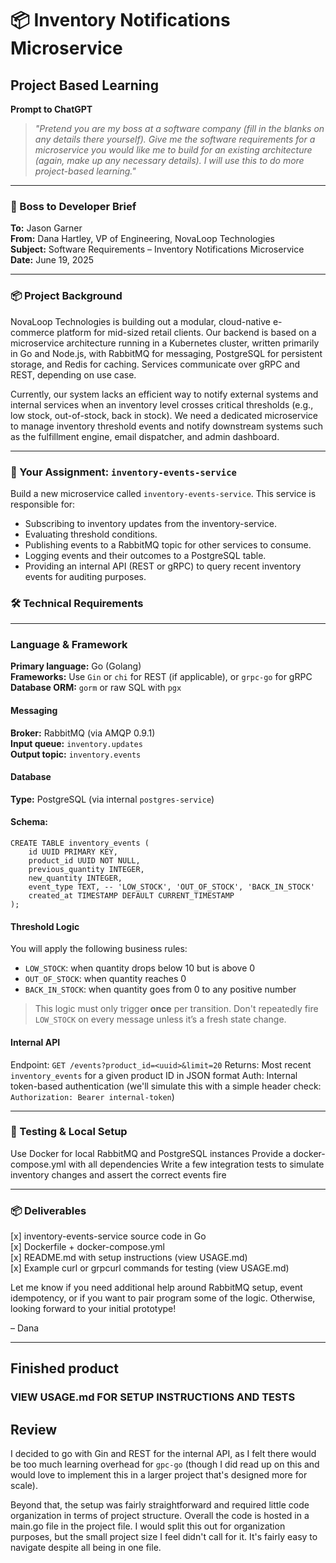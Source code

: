 # 📦 Inventory Notifications Microservice

## Project Based Learning

**Prompt to ChatGPT**
> _"Pretend you are my boss at a software company (fill in the blanks on any details there yourself). Give me the software requirements for a microservice you would like me to build for an existing architecture (again, make up any necessary details). I will use this to do more project-based learning."_

---

### 💼 Boss to Developer Brief
**To:** Jason Garner  
**From:** Dana Hartley, VP of Engineering, NovaLoop Technologies  
**Subject:** Software Requirements – Inventory Notifications Microservice  
**Date:** June 19, 2025  

---

### 📦 Project Background
NovaLoop Technologies is building out a modular, cloud-native e-commerce platform for mid-sized retail clients. Our backend is based on a microservice architecture running in a Kubernetes cluster, written primarily in Go and Node.js, with RabbitMQ for messaging, PostgreSQL for persistent storage, and Redis for caching. Services communicate over gRPC and REST, depending on use case.

Currently, our system lacks an efficient way to notify external systems and internal services when an inventory level crosses critical thresholds (e.g., low stock, out-of-stock, back in stock). We need a dedicated microservice to manage inventory threshold events and notify downstream systems such as the fulfillment engine, email dispatcher, and admin dashboard.

---

### 🧩 Your Assignment: `inventory-events-service`

Build a new microservice called `inventory-events-service`. This service is responsible for:
   - Subscribing to inventory updates from the inventory-service.
   - Evaluating threshold conditions.
   - Publishing events to a RabbitMQ topic for other services to consume.
   - Logging events and their outcomes to a PostgreSQL table.
   - Providing an internal API (REST or gRPC) to query recent inventory events for auditing purposes.

### 🛠️ Technical Requirements

---

### Language & Framework
   **Primary language:** Go (Golang)  
   **Frameworks:** Use `Gin` or `chi` for REST (if applicable), or `grpc-go` for gRPC  
   **Database ORM:** `gorm` or raw SQL with `pgx`  

#### Messaging
   **Broker:** RabbitMQ (via AMQP 0.9.1)  
   **Input queue:** `inventory.updates`  
   **Output topic:** `inventory.events`  

#### Database
   **Type:** PostgreSQL (via internal `postgres-service`)

#### Schema:
```
CREATE TABLE inventory_events (
    id UUID PRIMARY KEY,
    product_id UUID NOT NULL,
    previous_quantity INTEGER,
    new_quantity INTEGER,
    event_type TEXT, -- 'LOW_STOCK', 'OUT_OF_STOCK', 'BACK_IN_STOCK'
    created_at TIMESTAMP DEFAULT CURRENT_TIMESTAMP
);
```

#### Threshold Logic

You will apply the following business rules:
   - `LOW_STOCK`: when quantity drops below 10 but is above 0
   - `OUT_OF_STOCK`: when quantity reaches 0
   - `BACK_IN_STOCK`: when quantity goes from 0 to any positive number

> This logic must only trigger **once** per transition. Don't repeatedly fire `LOW_STOCK` on every message unless it’s a fresh state change.

#### Internal API
   Endpoint: `GET /events?product_id=<uuid>&limit=20`
   Returns: Most recent `inventory_events` for a given product ID in JSON format
   Auth: Internal token-based authentication (we'll simulate this with a simple header check: `Authorization: Bearer internal-token`)

---

### 🧪 Testing & Local Setup
   Use Docker for local RabbitMQ and PostgreSQL instances
   Provide a docker-compose.yml with all dependencies
   Write a few integration tests to simulate inventory changes and assert the correct events fire

---

### 📦 Deliverables
   [x] inventory-events-service source code in Go  
   [x] Dockerfile + docker-compose.yml  
   [x] README.md with setup instructions (view USAGE.md)  
   [x] Example curl or grpcurl commands for testing (view USAGE.md)  

Let me know if you need additional help around RabbitMQ setup, event idempotency, or if you want to pair program some of the logic. Otherwise, looking forward to your initial prototype!

– Dana

---

## Finished product

### VIEW USAGE.md FOR SETUP INSTRUCTIONS AND TESTS

## Review

I decided to go with Gin and REST for the internal API, as I felt there would be too much learning overhead for `gpc-go` (though I did read up on this and would love to implement this in a larger project that's designed more for scale).

Beyond that, the setup was fairly straightforward and required little code organization in terms of project structure. Overall the code is hosted in a main.go file in the project file. I would split this out for organization purposes, but the small project size I feel didn't call for it. It's fairly easy to navigate despite all being in one file.
